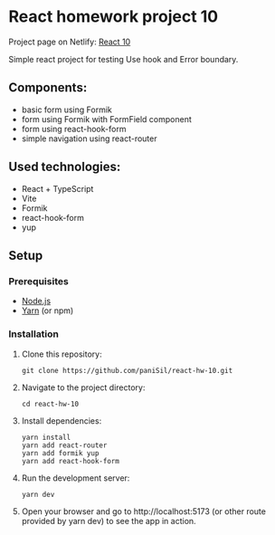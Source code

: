 # React homework project 10
Project page on Netlify: [React 10](https://react-hw-10-panisil.netlify.app/)

Simple react project for testing Use hook and Error boundary.

## Components:
- basic form using Formik
- form using Formik with FormField component
- form using react-hook-form
- simple navigation using react-router

## Used technologies:
- React + TypeScript
- Vite
- Formik
- react-hook-form
- yup

## Setup

### Prerequisites

- [Node.js](https://nodejs.org/)
- [Yarn](https://yarnpkg.com/) (or npm)

### Installation

1. Clone this repository:
   ```
   git clone https://github.com/paniSil/react-hw-10.git
   ```
   
2. Navigate to the project directory:
   ```
   cd react-hw-10
   ```

4. Install dependencies:
   ```
   yarn install
   yarn add react-router
   yarn add formik yup
   yarn add react-hook-form
   ```

5. Run the development server:
   ```
   yarn dev
   ```

6. Open your browser and go to http://localhost:5173 (or other route provided by yarn dev) to see the app in action.

